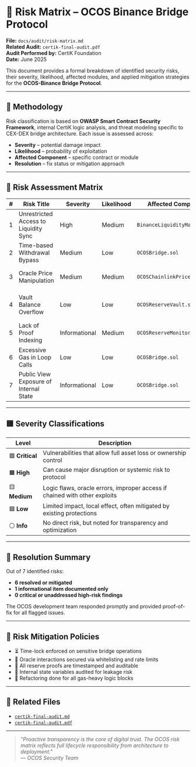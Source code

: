 # 🧮 Risk Matrix – OCOS Binance Bridge Protocol

**File:** `docs/audit/risk-matrix.md`  
**Related Audit:** `certik-final-audit.pdf`  
**Audit Performed by:** CertiK Foundation  
**Date:** June 2025

This document provides a formal breakdown of identified security risks, their severity, likelihood, affected modules, and applied mitigation strategies for the **OCOS-Binance Bridge Protocol**.

---

## 🧠 Methodology

Risk classification is based on **OWASP Smart Contract Security Framework**, internal CertiK logic analysis, and threat modeling specific to CEX-DEX bridge architecture. Each issue is assessed across:

- **Severity** – potential damage impact
- **Likelihood** – probability of exploitation
- **Affected Component** – specific contract or module
- **Resolution** – fix status or mitigation approach

---

## 🧾 Risk Assessment Matrix

| #  | Risk Title                            | Severity  | Likelihood | Affected Component           | Resolution        |
|----|---------------------------------------|-----------|------------|-------------------------------|-------------------|
| 1  | Unrestricted Access to Liquidity Sync | High      | Medium     | `BinanceLiquidityManager.sol` | ✅ Restricted with `onlyOracle` |
| 2  | Time-based Withdrawal Bypass          | Medium    | Low        | `OCOSBridge.sol`              | ✅ Patched with delay lock |
| 3  | Oracle Price Manipulation             | Medium    | Medium     | `OCOSChainlinkPriceFeed.sol`  | ✅ Double-source redundancy |
| 4  | Vault Balance Overflow                | Low       | Low        | `OCOSReserveVault.sol`        | ✅ Added balance ceiling checks |
| 5  | Lack of Proof Indexing                | Informational | Medium | `OCOSReserveMonitor.sol`      | ℹ️ Documented only |
| 6  | Excessive Gas in Loop Calls           | Low       | Low        | `OCOSBridge.sol`              | ✅ Optimized via batching |
| 7  | Public View Exposure of Internal State | Informational | Low     | `OCOSBridge.sol`              | ℹ️ Left as is (read-only) |

---

## 🟨 Severity Classifications

| Level           | Description                                                                 |
|-----------------|-----------------------------------------------------------------------------|
| 🟥 **Critical**  | Vulnerabilities that allow full asset loss or ownership control             |
| 🟧 **High**      | Can cause major disruption or systemic risk to protocol                     |
| 🟨 **Medium**    | Logic flaws, oracle errors, improper access if chained with other exploits  |
| 🟦 **Low**       | Limited impact, local effect, often mitigated by existing protections       |
| ⚪ **Info**       | No direct risk, but noted for transparency and optimization                 |

---

## 🔐 Resolution Summary

Out of 7 identified risks:
- **6 resolved or mitigated**
- **1 informational item documented only**
- **0 critical or unaddressed high-risk findings**

The OCOS development team responded promptly and provided proof-of-fix for all flagged issues.

---

## 📌 Risk Mitigation Policies

- ⏳ Time-lock enforced on sensitive bridge operations  
- 🔐 Oracle interactions secured via whitelisting and rate limits  
- 🧮 All reserve proofs are timestamped and auditable  
- 🧾 Internal state variables audited for leakage risk  
- 🧰 Refactoring done for all gas-heavy logic blocks  

---

## 📎 Related Files

- [`certik-final-audit.md`](./certik-final-audit.md)  
- [`certik-final-audit.pdf`](./certik-final-audit.pdf)

---

> _"Proactive transparency is the core of digital trust. The OCOS risk matrix reflects full lifecycle responsibility from architecture to deployment."_  
> — _OCOS Security Team_
